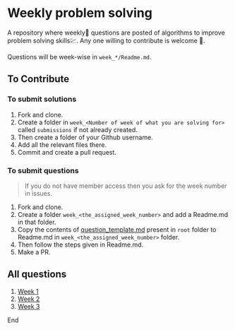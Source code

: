 # Weekly problem solving

A repository where weekly📅 questions are posted of algorithms to improve problem solving skills💹.
Any one willing to contribute is welcome 🙏.

Questions will be week-wise in `week_*/Readme.md`.

## To Contribute

### To submit solutions

1. Fork and clone.
1. Create a folder in `week_<Number of week of what you are solving for>` called `submissions` if not already created.
1. Then create a folder of your Github username.
1. Add all the relevant files there.
1. Commit and create a pull request.

### To submit questions

> If you do not have member access then you ask for the week number in issues.

1. Fork and clone.
1. Create a folder `week_<the_assigned_week_number>` and add a Readme.md in that folder.
1. Copy the contents of [question_template.md](/question_template.md) present in `root` folder to Readme.md in `week_<the_assigned_week_number>` folder.
1. Then follow the steps given in Readme.md.
1. Make a PR.

## All questions

1. [Week 1](/week_1)
1. [Week 2](/week_2)
1. [Week 3](/week_3)

End
